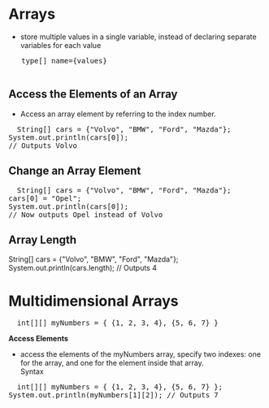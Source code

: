 # Arrays
 + store multiple values in a single variable, instead of declaring separate variables for each value<br/>
 <pre>
   type[] name={values}
 </pre>
 ## Access the Elements of an Array
 + Access an array element by referring to the index number.<br/>
<pre>
  String[] cars = {"Volvo", "BMW", "Ford", "Mazda"};
System.out.println(cars[0]);
// Outputs Volvo
</pre>
## Change an Array Element
<pre>
  String[] cars = {"Volvo", "BMW", "Ford", "Mazda"};
cars[0] = "Opel";
System.out.println(cars[0]);
// Now outputs Opel instead of Volvo
</pre>
## Array Length
String[] cars = {"Volvo", "BMW", "Ford", "Mazda"};
System.out.println(cars.length);
// Outputs 4
# Multidimensional Arrays
<pre>
  int[][] myNumbers = { {1, 2, 3, 4}, {5, 6, 7} }
</pre>
**Access Elements** 
+ access the elements of the myNumbers array, specify two indexes: one for the array, and one for the element inside that array.<br/>
Syntax
<pre>
  int[][] myNumbers = { {1, 2, 3, 4}, {5, 6, 7} };
System.out.println(myNumbers[1][2]); // Outputs 7
</pre>
